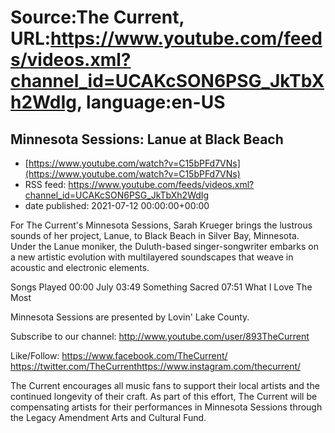 # Source:The Current, URL:https://www.youtube.com/feeds/videos.xml?channel_id=UCAKcSON6PSG_JkTbXh2WdIg, language:en-US

## Minnesota Sessions: Lanue at Black Beach
 - [https://www.youtube.com/watch?v=C15bPFd7VNs](https://www.youtube.com/watch?v=C15bPFd7VNs)
 - RSS feed: https://www.youtube.com/feeds/videos.xml?channel_id=UCAKcSON6PSG_JkTbXh2WdIg
 - date published: 2021-07-12 00:00:00+00:00

For The Current's Minnesota Sessions, Sarah Krueger brings the lustrous sounds of her project, Lanue, to Black Beach in Silver Bay, Minnesota. Under the Lanue moniker, the Duluth-based singer-songwriter embarks on a new artistic evolution with multilayered soundscapes that weave in acoustic and electronic elements. 

Songs Played
00:00 July
03:49 Something Sacred
07:51 What I Love The Most

Minnesota Sessions are presented by Lovin' Lake County. 

Subscribe to our channel:
http://www.youtube.com/user/893TheCurrent

Like/Follow:
https://www.facebook.com/TheCurrent/​​​​
https://twitter.com/TheCurrent​​​​
https://www.instagram.com/thecurrent/

The Current encourages all music fans to support their local artists and the continued longevity of their craft. As part of this effort, The Current will be compensating artists for their performances in Minnesota Sessions through the Legacy Amendment Arts and Cultural Fund.

